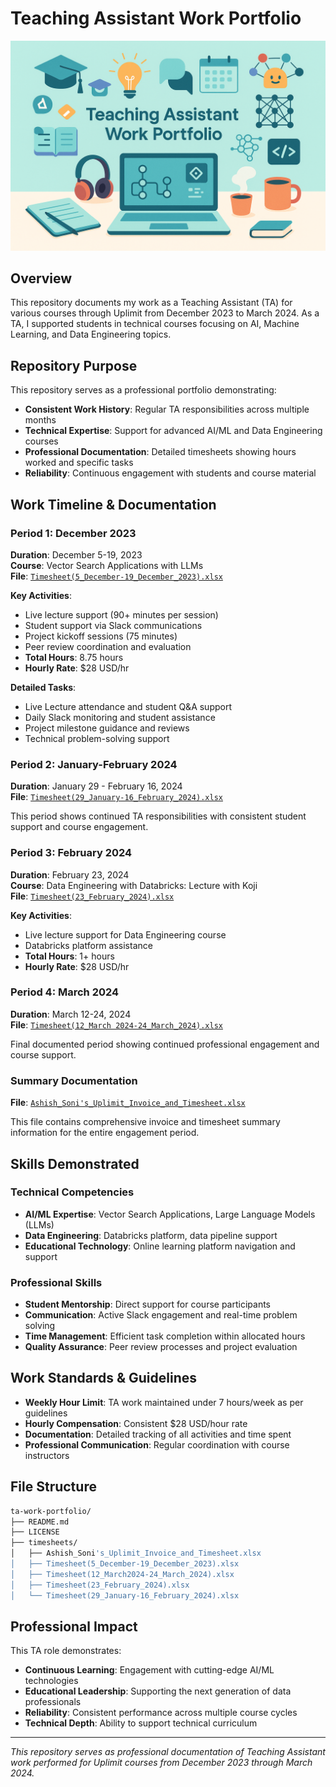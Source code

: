 # Teaching Assistant Work Portfolio

![Logo](logo.png)

## Overview

This repository documents my work as a Teaching Assistant (TA) for various courses through Uplimit from December 2023 to March 2024. As a TA, I supported students in technical courses focusing on AI, Machine Learning, and Data Engineering topics.

## Repository Purpose

This repository serves as a professional portfolio demonstrating:

- **Consistent Work History**: Regular TA responsibilities across multiple months
- **Technical Expertise**: Support for advanced AI/ML and Data Engineering courses
- **Professional Documentation**: Detailed timesheets showing hours worked and specific tasks
- **Reliability**: Continuous engagement with students and course material

## Work Timeline & Documentation

### Period 1: December 2023

**Duration**: December 5-19, 2023  
**Course**: Vector Search Applications with LLMs  
**File**: [`Timesheet(5_December-19_December_2023).xlsx`](./timesheets/Timesheet(5_December-19_December_2023).xlsx)

**Key Activities**:

- Live lecture support (90+ minutes per session)
- Student support via Slack communications
- Project kickoff sessions (75 minutes)
- Peer review coordination and evaluation
- **Total Hours**: 8.75 hours
- **Hourly Rate**: $28 USD/hr

**Detailed Tasks**:

- Live Lecture attendance and student Q&A support
- Daily Slack monitoring and student assistance
- Project milestone guidance and reviews
- Technical problem-solving support

### Period 2: January-February 2024

**Duration**: January 29 - February 16, 2024  
**File**: [`Timesheet(29_January-16_February_2024).xlsx`](./timesheets/Timesheet(29_January-16_February_2024).xlsx)

This period shows continued TA responsibilities with consistent student support and course engagement.

### Period 3: February 2024

**Duration**: February 23, 2024  
**Course**: Data Engineering with Databricks: Lecture with Koji  
**File**: [`Timesheet(23_February_2024).xlsx`](./timesheets/Timesheet(23_February_2024).xlsx)

**Key Activities**:

- Live lecture support for Data Engineering course
- Databricks platform assistance
- **Total Hours**: 1+ hours
- **Hourly Rate**: $28 USD/hr

### Period 4: March 2024

**Duration**: March 12-24, 2024  
**File**: [`Timesheet(12_March 2024-24_March_2024).xlsx`](./timesheets/Timesheet(12_March2024-24_March_2024).xlsx)

Final documented period showing continued professional engagement and course support.

### Summary Documentation

**File**: [`Ashish_Soni's_Uplimit_Invoice_and_Timesheet.xlsx`](./timesheets/Ashish_Soni's_Uplimit_Invoice_and_Timesheet.xlsx)

This file contains comprehensive invoice and timesheet summary information for the entire engagement period.

## Skills Demonstrated

### Technical Competencies

- **AI/ML Expertise**: Vector Search Applications, Large Language Models (LLMs)
- **Data Engineering**: Databricks platform, data pipeline support
- **Educational Technology**: Online learning platform navigation and support

### Professional Skills

- **Student Mentorship**: Direct support for course participants
- **Communication**: Active Slack engagement and real-time problem solving
- **Time Management**: Efficient task completion within allocated hours
- **Quality Assurance**: Peer review processes and project evaluation

## Work Standards & Guidelines

- **Weekly Hour Limit**: TA work maintained under 7 hours/week as per guidelines
- **Hourly Compensation**: Consistent $28 USD/hour rate
- **Documentation**: Detailed tracking of all activities and time spent
- **Professional Communication**: Regular coordination with course instructors

## File Structure

```bash
ta-work-portfolio/
├── README.md
├── LICENSE
├── timesheets/
│   ├── Ashish_Soni's_Uplimit_Invoice_and_Timesheet.xlsx
│   ├── Timesheet(5_December-19_December_2023).xlsx
│   ├── Timesheet(12_March2024-24_March_2024).xlsx
│   ├── Timesheet(23_February_2024).xlsx
│   └── Timesheet(29_January-16_February_2024).xlsx
```

## Professional Impact

This TA role demonstrates:

- **Continuous Learning**: Engagement with cutting-edge AI/ML technologies
- **Educational Leadership**: Supporting the next generation of data professionals
- **Reliability**: Consistent performance across multiple course cycles
- **Technical Depth**: Ability to support technical curriculum

---

*This repository serves as professional documentation of Teaching Assistant work performed for Uplimit courses from December 2023 through March 2024.*
